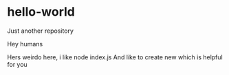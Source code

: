# hello-world
Just another repository

Hey humans

Hers weirdo here, i like node index.js
And like to create new which is helpful for you
